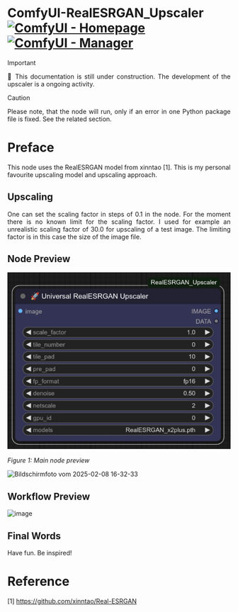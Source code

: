 # ComfyUI-RealESRGAN_Upscaler [![ComfyUI - Homepage](https://img.shields.io/badge/ComfyUI-Homepage-aa00ee)](https://github.com/comfyanonymous/ComfyUI) [![ComfyUI - Manager](https://img.shields.io/badge/ComfyUI-Manager-2aeeef)](https://github.com/ltdrdata/ComfyUI-Manager)


> [!IMPORTANT]  
> <p align="justify">🚧 This documentation is still under 
> construction. The development of the upscaler is a ongoing 
> activity.</p>

> [!CAUTION]
> <p align="justify">Please note, that the node will run, only if
> an error in one Python package file is fixed. See the related 
> section.</p> 

# Preface

<p align="justify">This node uses the RealESRGAN model from
xinntao [1]. This is my personal favourite upscaling model and 
upscaling approach.</p>

## Upscaling

<p align="justify">One can set the scaling factor in steps of 0.1
in the node. For the moment there is no known limit for the scaling
factor. I used for example an unrealistic scaling factor of 30.0 
for upscaling of a test image. The limiting factor is in this case 
the size of the image file.</p>

## Node Preview

<img src="./images/node_preview.png" alt="node preview" width="512">
<p><i>Figure 1: Main node preview</i></p>

![Bildschirmfoto vom 2025-02-08 16-32-33](https://github.com/user-attachments/assets/eefc86af-87fb-4fe0-bf41-df37dc93eb5a)

## Workflow Preview

![image](https://github.com/user-attachments/assets/8ac47db6-6293-44d3-98e0-aae302bab020)

## Final Words

Have fun. Be inspired!

# Reference

[1] https://github.com/xinntao/Real-ESRGAN
